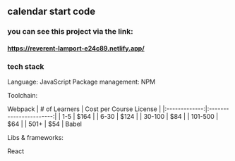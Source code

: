 ## calendar start code

### you can see this project via the link:

#### https://reverent-lamport-e24c89.netlify.app/

### tech stack

Language: JavaScript
Package management: NPM

Toolchain:

 Webpack 
 | # of Learners | Cost per Course License |
|:-------------:|:-----------------------:|
|      1-5      |           $164          |
|      6-30     |           $124          |
|     30-100    |           $84           |
|    101-500    |           $64           |
|      501+     |           $54           |
 Babel

Libs & frameworks:

 React
